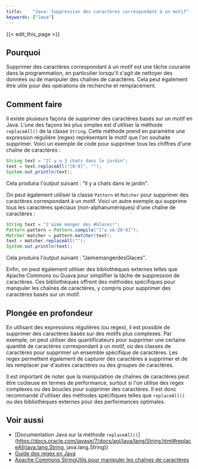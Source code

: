 ```yaml
---
title:    "Java: Suppression des caractères correspondant à un motif"
keywords: ["Java"]
---
```


{{< edit_this_page >}}

## Pourquoi

Supprimer des caractères correspondant à un motif est une tâche courante dans la programmation, en particulier lorsqu'il s'agit de nettoyer des données ou de manipuler des chaînes de caractères. Cela peut également être utile pour des opérations de recherche et remplacement.

## Comment faire

Il existe plusieurs façons de supprimer des caractères basés sur un motif en Java. L'une des façons les plus simples est d'utiliser la méthode `replaceAll()` de la classe `String`. Cette méthode prend en paramètre une expression régulière (regex) représentant le motif que l'on souhaite supprimer. Voici un exemple de code pour supprimer tous les chiffres d'une chaîne de caractères :

```Java
String text = "Il y a 3 chats dans le jardin";
text = text.replaceAll("[0-9]", "");
System.out.println(text);
```

Cela produira l'output suivant : "Il y a chats dans le jardin".

On peut également utiliser la classe `Pattern` et `Matcher` pour supprimer des caractères correspondant à un motif. Voici un autre exemple qui supprime tous les caractères spéciaux (non-alphanumériques) d'une chaîne de caractères :

```Java
String text = "J'aime manger des #Glaces!";
Pattern pattern = Pattern.compile("[^a-zA-Z0-9]");
Matcher matcher = pattern.matcher(text);
text = matcher.replaceAll("");
System.out.println(text);
```

Cela produira l'output suivant : "JaimemangerdesGlaces".

Enfin, on peut également utiliser des bibliothèques externes telles que Apache Commons ou Guava pour simplifier la tâche de suppression de caractères. Ces bibliothèques offrent des méthodes spécifiques pour manipuler les chaînes de caractères, y compris pour supprimer des caractères basés sur un motif.

## Plongée en profondeur

En utilisant des expressions régulières (ou regex), il est possible de supprimer des caractères basés sur des motifs plus complexes. Par exemple, on peut utiliser des quantificateurs pour supprimer une certaine quantité de caractères correspondant à un motif, ou des classes de caractères pour supprimer un ensemble spécifique de caractères. Les regex permettent également de capturer des caractères à supprimer et de les remplacer par d'autres caractères ou des groupes de caractères.

Il est important de noter que la manipulation de chaînes de caractères peut être coûteuse en termes de performance, surtout si l'on utilise des regex complexes ou des boucles pour supprimer des caractères. Il est donc recommandé d'utiliser des méthodes spécifiques telles que `replaceAll()` ou des bibliothèques externes pour des performances optimales.

## Voir aussi

- [Documentation Java sur la méthode `replaceAll()`](https://docs.oracle.com/javase/7/docs/api/java/lang/String.html#replaceAll(java.lang.String, java.lang.String))
- [Guide des regex en Java](https://docs.oracle.com/javase/7/docs/api/java/util/regex/Pattern.html)
- [Apache Commons StringUtils pour manipuler les chaînes de caractères](https://commons.apache.org/proper/commons-lang/apidocs/org/apache/commons/lang3/StringUtils.html)